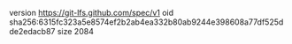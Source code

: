 version https://git-lfs.github.com/spec/v1
oid sha256:6315fc323a5e8574ef2b2ab4ea332b80ab9244e398608a77df525dde2edacb87
size 2084
